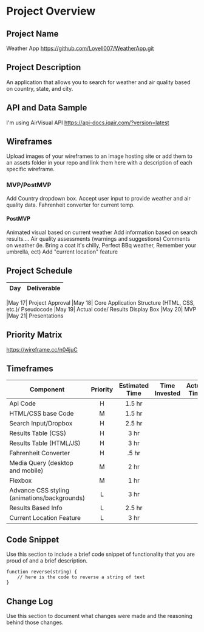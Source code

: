 # Project Overview

## Project Name

Weather App https://github.com/Lovell007/WeatherApp.git

## Project Description

An application that allows you to search for weather and air quality based on country, state, and city.

## API and Data Sample

I'm using AirVisual API https://api-docs.iqair.com/?version=latest

## Wireframes

Upload images of your wireframes to an image hosting site or add them to an assets folder in your repo and link them here with a description of each specific wireframe.

### MVP/PostMVP

Add Country dropdown box.
Accept user input to provide weather and air quality data.
Fahrenheit converter for current temp.

#### PostMVP  

Animated visual based on current weather
Add information based on search results....
	Air quality assessments (warnings and suggestions)
	Comments on weather (ie. Bring a coat it's chilly, Perfect BBq weather, Remember your umbrella, ect)
Add "current location" feature

## Project Schedule

|  Day | Deliverable 
|---|---|

|May 17| Project Approval 
|May 18| Core Application Structure (HTML, CSS, etc.)/ Pseudocode
|May 19| Actual code/ Results Display Box
|May 20| MVP 
|May 21| Presentations

## Priority Matrix

https://wireframe.cc/n04juC

## Timeframes

| Component | Priority | Estimated Time | Time Invested | Actual Time |
| --- | :---: |  :---: | :---: | :---: |
Api Code| H | 1.5 hr
HTML/CSS base Code| M | 1.5 hr
Search Input/Dropbox | H | 2.5 hr
Results Table (CSS) | H | 3 hr
Results Table (HTML/JS) | H | 3 hr
Fahrenheit Converter | H | .5 hr
Media Query (desktop and mobile) | M | 2 hr
Flexbox | M | 1 hr
Advance CSS styling (animations/backgrounds) | L | 3 hr
Results Based Info | L | 2.5 hr
Current Location Feature | L | 3 hr

## Code Snippet

Use this section to include a brief code snippet of functionality that you are proud of and a brief description.  

```
function reverse(string) {
	// here is the code to reverse a string of text
}
```

## Change Log
 Use this section to document what changes were made and the reasoning behind those changes.  

